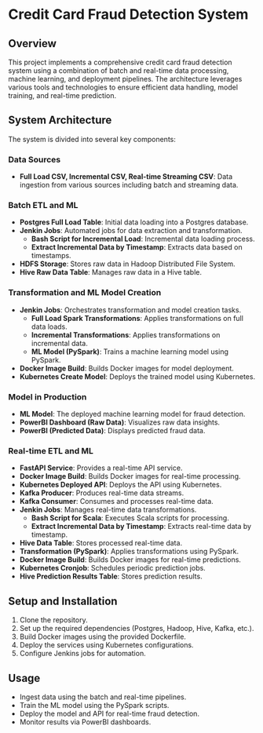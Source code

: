 # Credit Card Fraud Detection System

## Overview
This project implements a comprehensive credit card fraud detection system using a combination of batch and real-time data processing, machine learning, and deployment pipelines. The architecture leverages various tools and technologies to ensure efficient data handling, model training, and real-time prediction.

## System Architecture
The system is divided into several key components:

### Data Sources
- **Full Load CSV, Incremental CSV, Real-time Streaming CSV**: Data ingestion from various sources including batch and streaming data.

### Batch ETL and ML
- **Postgres Full Load Table**: Initial data loading into a Postgres database.
- **Jenkin Jobs**: Automated jobs for data extraction and transformation.
  - **Bash Script for Incremental Load**: Incremental data loading process.
  - **Extract Incremental Data by Timestamp**: Extracts data based on timestamps.
- **HDFS Storage**: Stores raw data in Hadoop Distributed File System.
- **Hive Raw Data Table**: Manages raw data in a Hive table.

### Transformation and ML Model Creation
- **Jenkin Jobs**: Orchestrates transformation and model creation tasks.
  - **Full Load Spark Transformations**: Applies transformations on full data loads.
  - **Incremental Transformations**: Applies transformations on incremental data.
  - **ML Model (PySpark)**: Trains a machine learning model using PySpark.
- **Docker Image Build**: Builds Docker images for model deployment.
- **Kubernetes Create Model**: Deploys the trained model using Kubernetes.

### Model in Production
- **ML Model**: The deployed machine learning model for fraud detection.
- **PowerBI Dashboard (Raw Data)**: Visualizes raw data insights.
- **PowerBI (Predicted Data)**: Displays predicted fraud data.

### Real-time ETL and ML
- **FastAPI Service**: Provides a real-time API service.
- **Docker Image Build**: Builds Docker images for real-time processing.
- **Kubernetes Deployed API**: Deploys the API using Kubernetes.
- **Kafka Producer**: Produces real-time data streams.
- **Kafka Consumer**: Consumes and processes real-time data.
- **Jenkin Jobs**: Manages real-time data transformations.
  - **Bash Script for Scala**: Executes Scala scripts for processing.
  - **Extract Incremental Data by Timestamp**: Extracts real-time data by timestamp.
- **Hive Data Table**: Stores processed real-time data.
- **Transformation (PySpark)**: Applies transformations using PySpark.
- **Docker Image Build**: Builds Docker images for real-time predictions.
- **Kubernetes Cronjob**: Schedules periodic prediction jobs.
- **Hive Prediction Results Table**: Stores prediction results.

## Setup and Installation
1. Clone the repository.
2. Set up the required dependencies (Postgres, Hadoop, Hive, Kafka, etc.).
3. Build Docker images using the provided Dockerfile.
4. Deploy the services using Kubernetes configurations.
5. Configure Jenkins jobs for automation.

## Usage
- Ingest data using the batch and real-time pipelines.
- Train the ML model using the PySpark scripts.
- Deploy the model and API for real-time fraud detection.
- Monitor results via PowerBI dashboards.